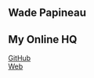 ## Wade Papineau
 

## My Online HQ
[GitHub](https://github.com/wadepapineau)  
[Web](http://wbphistory.com)


